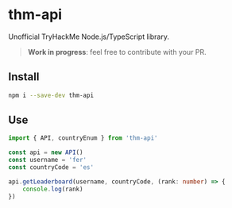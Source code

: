 # thm-api

Unofficial TryHackMe Node.js/TypeScript library.

> **Work in progress**: feel free to contribute with your PR.

## Install

```bash 
npm i --save-dev thm-api
```

## Use

```typescript
import { API, countryEnum } from 'thm-api'

const api = new API()
const username = 'fer'
const countryCode = 'es'

api.getLeaderboard(username, countryCode, (rank: number) => {
    console.log(rank)
})
```